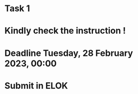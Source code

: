 # Task 1
# Kindly check the instruction !
# Deadline Tuesday, 28 February 2023, 00:00
# Submit in ELOK
